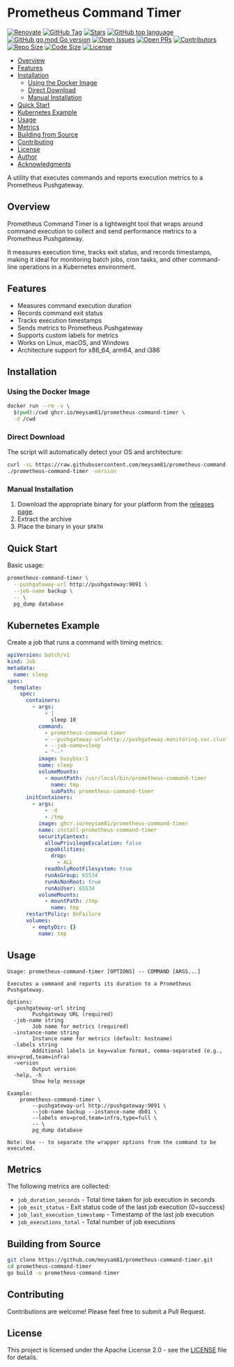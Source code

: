 # Prometheus Command Timer

[![Renovate](https://img.shields.io/badge/renovate-enabled-brightgreen.svg)](https://developer.mend.io/github/meysam81/prometheus-command-timer)
[![GitHub Tag](https://img.shields.io/github/v/tag/meysam81/prometheus-command-timer)](https://github.com/meysam81/prometheus-command-timer)
[![Stars](https://img.shields.io/github/stars/meysam81/prometheus-command-timer?label=GitHub%20stars&style=flat)](https://github.com/meysam81/prometheus-command-timer/stargazers)
[![GitHub top language](https://img.shields.io/github/languages/top/meysam81/prometheus-command-timer)](https://github.com/meysam81/prometheus-command-timer)
[![GitHub go.mod Go version](https://img.shields.io/github/go-mod/go-version/meysam81/prometheus-command-timer)](https://github.com/meysam81/prometheus-command-timer)
[![Open Issues](https://img.shields.io/github/issues-raw/meysam81/prometheus-command-timer)](https://github.com/meysam81/prometheus-command-timer/issues)
[![Open PRs](https://img.shields.io/github/issues-pr-raw/meysam81/prometheus-command-timer)](https://github.com/meysam81/prometheus-command-timer/pulls)
[![Contributors](https://img.shields.io/github/contributors/meysam81/prometheus-command-timer)](https://github.com/meysam81/prometheus-command-timer/graphs/contributors)
[![Repo Size](https://img.shields.io/github/repo-size/meysam81/prometheus-command-timer)](https://github.com/meysam81/prometheus-command-timer/)
[![Code Size](https://img.shields.io/github/languages/code-size/meysam81/prometheus-command-timer)](https://github.com/meysam81/prometheus-command-timer/)
[![License](https://img.shields.io/github/license/meysam81/prometheus-command-timer)](./LICENSE)

<!-- START doctoc generated TOC please keep comment here to allow auto update -->
<!-- DON'T EDIT THIS SECTION, INSTEAD RE-RUN doctoc TO UPDATE -->

- [Overview](#overview)
- [Features](#features)
- [Installation](#installation)
  - [Using the Docker Image](#using-the-docker-image)
  - [Direct Download](#direct-download)
  - [Manual Installation](#manual-installation)
- [Quick Start](#quick-start)
- [Kubernetes Example](#kubernetes-example)
- [Usage](#usage)
- [Metrics](#metrics)
- [Building from Source](#building-from-source)
- [Contributing](#contributing)
- [License](#license)
- [Author](#author)
- [Acknowledgments](#acknowledgments)

<!-- END doctoc generated TOC please keep comment here to allow auto update -->

A utility that executes commands and reports execution metrics to a Prometheus
Pushgateway.

## Overview

Prometheus Command Timer is a lightweight tool that wraps around command
execution to collect and send performance metrics to a Prometheus Pushgateway.

It measures execution time, tracks exit status, and records timestamps, making
it ideal for monitoring batch jobs, cron tasks, and other command-line
operations in a Kubernetes environment.

## Features

- Measures command execution duration
- Records command exit status
- Tracks execution timestamps
- Sends metrics to Prometheus Pushgateway
- Supports custom labels for metrics
- Works on Linux, macOS, and Windows
- Architecture support for x86_64, arm64, and i386

## Installation

### Using the Docker Image

```bash
docker run --rm -v \
  $(pwd):/cwd ghcr.io/meysam81/prometheus-command-timer \
  -d /cwd
```

### Direct Download

The script will automatically detect your OS and architecture:

```bash
curl -sL https://raw.githubusercontent.com/meysam81/prometheus-command-timer/main/install.sh | sh
./prometheus-command-timer -version
```

### Manual Installation

1. Download the appropriate binary for your platform from the [releases page].
2. Extract the archive
3. Place the binary in your `$PATH`

## Quick Start

Basic usage:

```bash
prometheus-command-timer \
  --pushgateway-url http://pushgateway:9091 \
  --job-name backup \
  -- \
  pg_dump database
```

## Kubernetes Example

Create a job that runs a command with timing metrics:

```yaml
apiVersion: batch/v1
kind: Job
metadata:
  name: sleep
spec:
  template:
    spec:
      containers:
        - args:
            - |
              sleep 10
          command:
            - prometheus-command-timer
            - --pushgateway-url=http://pushgateway.monitoring.svc.cluster.local:9091
            - --job-name=sleep
            - "--"
          image: busybox:1
          name: sleep
          volumeMounts:
            - mountPath: /usr/local/bin/prometheus-command-timer
              name: tmp
              subPath: prometheus-command-timer
      initContainers:
        - args:
            - -d
            - /tmp
          image: ghcr.io/meysam81/prometheus-command-timer
          name: install-prometheus-command-timer
          securityContext:
            allowPrivilegeEscalation: false
            capabilities:
              drop:
                - ALL
            readOnlyRootFilesystem: true
            runAsGroup: 65534
            runAsNonRoot: true
            runAsUser: 65534
          volumeMounts:
            - mountPath: /tmp
              name: tmp
      restartPolicy: OnFailure
      volumes:
        - emptyDir: {}
          name: tmp
```

## Usage

```
Usage: prometheus-command-timer [OPTIONS] -- COMMAND [ARGS...]

Executes a command and reports its duration to a Prometheus Pushgateway.

Options:
  -pushgateway-url string
        Pushgateway URL (required)
  -job-name string
        Job name for metrics (required)
  -instance-name string
        Instance name for metrics (default: hostname)
  -labels string
        Additional labels in key=value format, comma-separated (e.g., env=prod,team=infra)
  -version
        Output version
  -help, -h
        Show help message

Example:
    prometheus-command-timer \
        --pushgateway-url http://pushgateway:9091 \
        --job-name backup --instance-name db01 \
        --labels env=prod,team=infra,type=full \
        -- \
        pg_dump database

Note: Use -- to separate the wrapper options from the command to be executed.
```

## Metrics

The following metrics are collected:

- `job_duration_seconds` - Total time taken for job execution in seconds
- `job_exit_status` - Exit status code of the last job execution (0=success)
- `job_last_execution_timestamp` - Timestamp of the last job execution
- `job_executions_total` - Total number of job executions

## Building from Source

```bash
git clone https://github.com/meysam81/prometheus-command-timer.git
cd prometheus-command-timer
go build -o prometheus-command-timer
```

## Contributing

Contributions are welcome! Please feel free to submit a Pull Request.

## License

This project is licensed under the Apache License 2.0 - see the
[LICENSE](LICENSE) file for details.

[releases page]: https://github.com/meysam81/prometheus-command-timer/releases

